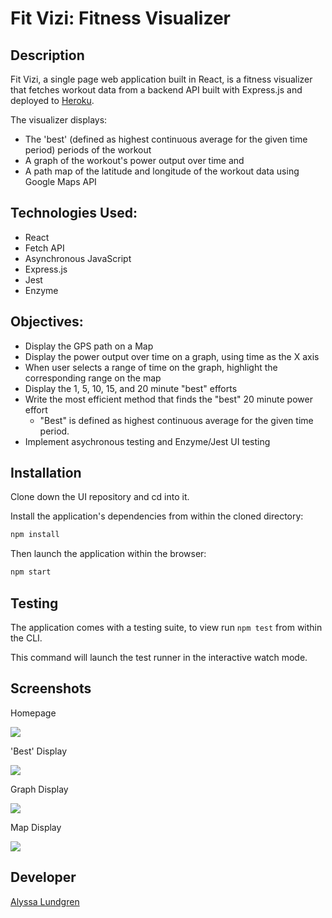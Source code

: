 # Fit Vizi: Fitness Visualizer

## Description

Fit Vizi, a single page web application built in React, is a fitness visualizer that fetches workout data from a backend API built with Express.js and deployed to [Heroku](https://be-fit-vizi.herokuapp.com/). 

The visualizer displays:
  - The 'best' (defined as highest continuous average for the given time period) periods of the workout 
  - A graph of the workout's power output over time and 
  - A path map of the latitude and longitude of the workout data using Google Maps API

## Technologies Used:
* React
* Fetch API
* Asynchronous JavaScript
* Express.js
* Jest 
* Enzyme

## Objectives:
* Display the GPS path on a Map
* Display the power output over time on a graph, using time as the X axis
* When user selects a range of time on the graph, highlight the corresponding range on the map
* Display the 1, 5, 10, 15, and 20 minute "best" efforts
* Write the most efficient method that finds the "best" 20 minute power effort
  - "Best" is defined as highest continuous average for the given time period.
* Implement asychronous testing and Enzyme/Jest UI testing

## Installation

Clone down the UI repository and cd into it.

Install the application's dependencies from within the cloned directory:
```bash
npm install
```

Then launch the application within the browser:
```bash
npm start
```

## Testing 

The application comes with a testing suite, to view run `npm test` from within the CLI.

This command will launch the test runner in the interactive watch mode.


## Screenshots

Homepage

![](Images/App.png)

'Best' Display

![](Images/BestDisplay.png)

Graph Display

![](Images/GraphDisplay.png)

Map Display

![](Images/MapDisplay.png)


## Developer

[Alyssa Lundgren](https://github.com/lundgrea)
